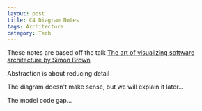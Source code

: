 ```yaml
---
layout: post
title: C4 Diagram Notes
tags: Architecture
category: Tech
---
```


These notes are based off the talk [The art of visualizing software architecture by Simon Brown](https://vimeo.com/167722769)  

Abstraction is about reducing detail

The diagram doesn't make sense, but we will explain it later...

The model code gap...
